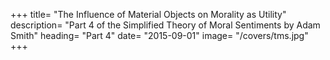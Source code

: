 

+++
title=  "The Influence of Material Objects on Morality as Utility"
description=  "Part 4 of the Simplified Theory of Moral Sentiments by Adam Smith"
heading=  "Part 4"
date=  "2015-09-01"
image=  "/covers/tms.jpg"
+++
